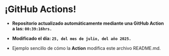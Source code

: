 # ¡GitHub Actions!
* **Repositorio actualizado automáticamente mediante una GitHub Action a las: `00:39:16hrs.`**
* **Modificado el día: `25, del mes de julio, del año 2025.`**

* Ejemplo sencillo de cómo la **Action** modifica este archivo README.md.
